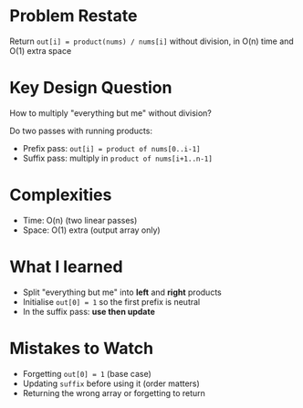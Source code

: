 # Problem Restate
Return `out[i] = product(nums) / nums[i]` without division, in O(n) time and O(1) extra space

# Key Design Question
How to multiply "everything but me" without division?

Do two passes with running products:
  - Prefix pass: `out[i] = product of nums[0..i-1]`
  - Suffix pass: multiply in `product of nums[i+1..n-1]`

# Complexities
- Time: O(n) (two linear passes)
- Space: O(1) extra (output array only)

# What I learned
- Split "everything but me" into **left** and **right** products
- Initialise `out[0] = 1` so the first prefix is neutral
- In the suffix pass: **use then update**

# Mistakes to Watch
- Forgetting `out[0] = 1` (base case)
- Updating `suffix` before using it (order matters)
- Returning the wrong array or forgetting to return
